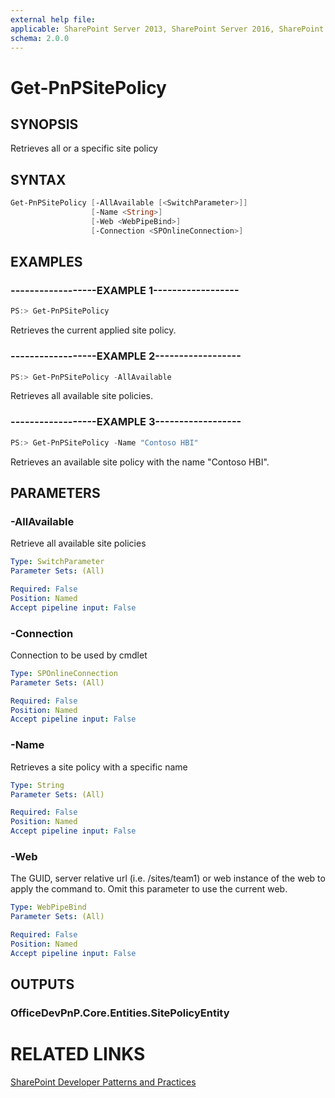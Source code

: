 ```yaml
---
external help file:
applicable: SharePoint Server 2013, SharePoint Server 2016, SharePoint Online
schema: 2.0.0
---
```

# Get-PnPSitePolicy

## SYNOPSIS
Retrieves all or a specific site policy

## SYNTAX 

```powershell
Get-PnPSitePolicy [-AllAvailable [<SwitchParameter>]]
                  [-Name <String>]
                  [-Web <WebPipeBind>]
                  [-Connection <SPOnlineConnection>]
```

## EXAMPLES

### ------------------EXAMPLE 1------------------
```powershell
PS:> Get-PnPSitePolicy
```

Retrieves the current applied site policy.

### ------------------EXAMPLE 2------------------
```powershell
PS:> Get-PnPSitePolicy -AllAvailable
```

Retrieves all available site policies.

### ------------------EXAMPLE 3------------------
```powershell
PS:> Get-PnPSitePolicy -Name "Contoso HBI"
```

Retrieves an available site policy with the name "Contoso HBI".

## PARAMETERS

### -AllAvailable
Retrieve all available site policies

```yaml
Type: SwitchParameter
Parameter Sets: (All)

Required: False
Position: Named
Accept pipeline input: False
```

### -Connection
Connection to be used by cmdlet

```yaml
Type: SPOnlineConnection
Parameter Sets: (All)

Required: False
Position: Named
Accept pipeline input: False
```

### -Name
Retrieves a site policy with a specific name

```yaml
Type: String
Parameter Sets: (All)

Required: False
Position: Named
Accept pipeline input: False
```

### -Web
The GUID, server relative url (i.e. /sites/team1) or web instance of the web to apply the command to. Omit this parameter to use the current web.

```yaml
Type: WebPipeBind
Parameter Sets: (All)

Required: False
Position: Named
Accept pipeline input: False
```

## OUTPUTS

### OfficeDevPnP.Core.Entities.SitePolicyEntity

# RELATED LINKS

[SharePoint Developer Patterns and Practices](http://aka.ms/sppnp)